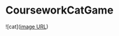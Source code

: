 # CourseworkCatGame

![cat]([image URL](https://1.bp.blogspot.com/-9e6MDPAf-Ps/Te6A73o9JdI/AAAAAAAAASw/5sY8eRMGpdE/s1600/catblog1.jpg))

